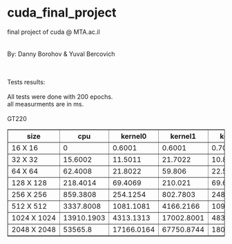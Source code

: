 # cuda_final_project<br>
final project of cuda @ MTA.ac.il<br>
<br><br>
By: Danny Borohov & Yuval Bercovich<br>

<br>
<br>
Tests results:<br>
<br>
All tests were done with 200 epochs.<br>
all measurments are in ms.<br>
<br>
GT220<br>
<table border="1">
<tr><th>size</th><th>cpu</th><th>kernel0</th><th>kernel1</th><th>kernel2</th><th>kernel3</th><th>kernel4</th><th>kernel5</th><th>kernel6</th></tr>
<tr><td nowrap>16 X 16</td><td nowrap>0</td><td nowrap>0.6001</td><td nowrap>0.6001</td><td nowrap>0.7001</td><td nowrap>0.6001</td><td nowrap>0.7003</td><td nowrap>0.6001</td><td nowrap>0.7001</td></tr>
<tr><td nowrap>32 X 32</td><td nowrap>15.6002</td><td nowrap>11.5011</td><td nowrap>21.7022</td><td nowrap>10.8011</td><td nowrap>13.3013</td><td nowrap>19.6078</td><td nowrap>11.5011</td><td nowrap>14.7015</td></tr>
<tr><td nowrap>64 X 64</td><td nowrap>62.4008</td><td nowrap>21.8022</td><td nowrap>59.806</td><td nowrap>22.5023</td><td nowrap>30.203</td><td nowrap>50.2201</td><td nowrap>21.8022</td><td nowrap>22.3022</td></tr>
<tr><td nowrap>128 X 128</td><td nowrap>218.4014</td><td nowrap>69.4069</td><td nowrap>210.021</td><td nowrap>69.607</td><td nowrap>93.6094</td><td nowrap>175.7703</td><td nowrap>62.3062</td><td nowrap>66.3066</td></tr>
<tr><td nowrap>256 X 256</td><td nowrap>859.3808</td><td nowrap>254.1254</td><td nowrap>802.7803</td><td nowrap>248.6249</td><td nowrap>338.6339</td><td nowrap>631.7526</td><td nowrap>229.0229</td><td nowrap>228.8229</td></tr>
<tr><td nowrap>512 X 512</td><td nowrap>3337.8008</td><td nowrap>1081.1081</td><td nowrap>4166.2166</td><td nowrap>1094.4094</td><td nowrap>1393.6393</td><td nowrap>2656.9624</td><td nowrap>972.1972</td><td nowrap>963.5964</td></tr>
<tr><td nowrap>1024 X 1024</td><td nowrap>13910.1903</td><td nowrap>4313.1313</td><td nowrap>17002.8001</td><td nowrap>4831.2831</td><td nowrap>5547.1547</td><td nowrap>10543.1156</td><td nowrap>3836.2836</td><td nowrap>3944.9945</td></tr>
<tr><td nowrap>2048 X 2048</td><td nowrap>53565.8</td><td nowrap>17166.0164</td><td nowrap>67750.8744</td><td nowrap>18078.3076</td><td nowrap>22701.1332</td><td nowrap>43434.1341</td><td nowrap>15278.2277</td><td nowrap>15430.9429</td></tr>

</table>

